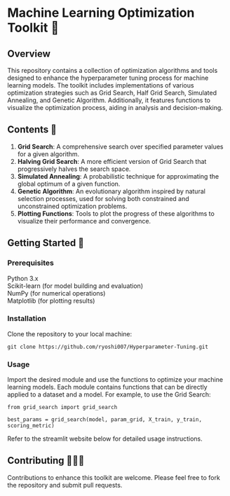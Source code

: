 # Machine Learning Optimization Toolkit 🤖
## Overview
This repository contains a collection of optimization algorithms and tools designed to enhance the hyperparameter tuning process for machine learning models. The toolkit includes implementations of various optimization strategies such as Grid Search, Half Grid Search, Simulated Annealing, and Genetic Algorithm. Additionally, it features functions to visualize the optimization process, aiding in analysis and decision-making.

## Contents 📕
1. **Grid Search**: A comprehensive search over specified parameter values for a given algorithm.
2. **Halving Grid Search**: A more efficient version of Grid Search that progressively halves the search space.
3. **Simulated Annealing**: A probabilistic technique for approximating the global optimum of a given function.
4. **Genetic Algorithm**: An evolutionary algorithm inspired by natural selection processes, used for solving both constrained and unconstrained optimization problems.
5. **Plotting Functions**: Tools to plot the progress of these algorithms to visualize their performance and convergence.

## Getting Started 🔨
### Prerequisites
Python 3.x  
Scikit-learn (for model building and evaluation)  
NumPy (for numerical operations)  
Matplotlib (for plotting results)  

### Installation
Clone the repository to your local machine:

`git clone https://github.com/ryoshi007/Hyperparameter-Tuning.git`

### Usage
Import the desired module and use the functions to optimize your machine learning models. Each module contains functions that can be directly applied to a dataset and a model. For example, to use the Grid Search:

`from grid_search import grid_search`

`best_params = grid_search(model, param_grid, X_train, y_train, scoring_metric)`

Refer to the streamlit website below for detailed usage instructions.

## Contributing 🧑‍🤝‍🧑
Contributions to enhance this toolkit are welcome. Please feel free to fork the repository and submit pull requests.


